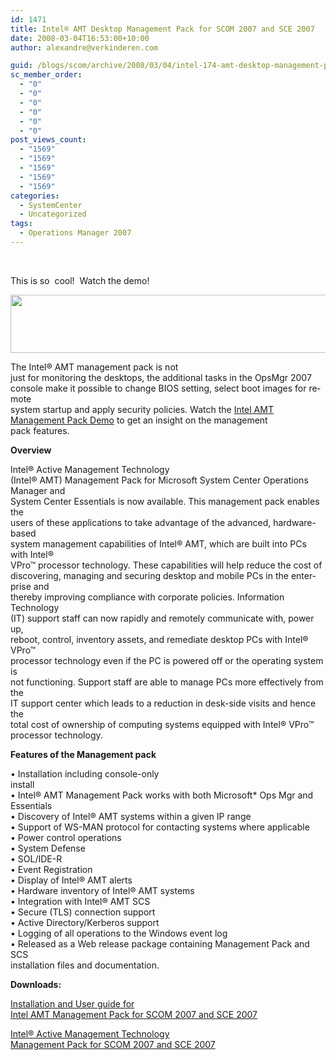 ```yaml
---
id: 1471
title: Intel® AMT Desktop Management Pack for SCOM 2007 and SCE 2007
date: 2008-03-04T16:53:00+10:00
author: alexandre@verkinderen.com

guid: /blogs/scom/archive/2008/03/04/intel-174-amt-desktop-management-pack-for-scom-2007-and-sce-2007.aspx
sc_member_order:
  - "0"
  - "0"
  - "0"
  - "0"
  - "0"
  - "0"
post_views_count:
  - "1569"
  - "1569"
  - "1569"
  - "1569"
  - "1569"
categories:
  - SystemCenter
  - Uncategorized
tags:
  - Operations Manager 2007
---
```

&nbsp;

<span lang="EN-GB">This is so&nbsp; cool!&nbsp; Watch the demo!</span><span lang="NL"></span>

<span lang="NL"><!--[if gte vml 1]>--></p> 

<p>
  <!--[if !vml]-->
  
  <img src="/Users/ALEXAN%7E1/AppData/Local/Temp/msohtmlclip1/01/clip_image001.gif" height="93" width="580" /><!--[endif]--></span>
  
  <span lang="NL"></span>
</p>

<p>
  <span lang="EN-GB">The Intel® AMT management pack is not<br /> just for monitoring the desktops, the additional tasks in the OpsMgr 2007<br /> console make it possible to change BIOS setting, select boot images for remote<br /> system startup and apply security policies. Watch the </span><span lang="NL"><a href="http://softwarecommunity.intel.com/videos/home.aspx?fn=1362"><span lang="EN-GB">Intel AMT Management Pack Demo</span></a></span><span lang="EN-GB"> to get an insight on the management<br /> pack features.&nbsp;&nbsp; </span><span lang="NL"></span>
</p>

<p>
  <b><span lang="NL">Overview</span></b><span lang="NL"> </span><span lang="NL"></span>
</p>

<p>
  <span lang="EN-GB">Intel® Active Management Technology<br /> (Intel® AMT) Management Pack for Microsoft System Center Operations Manager and<br /> System Center Essentials is now available. This management pack enables the<br /> users of these applications to take advantage of the advanced, hardware-based<br /> system management capabilities of Intel® AMT, which are built into PCs with Intel®<br /> VPro™ processor technology. These capabilities will help reduce the cost of<br /> discovering, managing and securing desktop and mobile PCs in the enterprise and<br /> thereby improving compliance with corporate policies. Information Technology<br /> (IT) support staff can now rapidly and remotely communicate with, power up,<br /> reboot, control, inventory assets, and remediate desktop PCs with Intel® VPro™<br /> processor technology even if the PC is powered off or the operating system is<br /> not functioning. Support staff are able to manage PCs more effectively from the<br /> IT support center which leads to a reduction in desk-side visits and hence the<br /> total cost of ownership of computing systems equipped with Intel® VPro™<br /> processor technology. </span><span lang="NL"></span>
</p>

<p>
  <b><span lang="EN-GB">Features of the Management pack</span></b><span lang="EN-GB"> </span><span lang="NL"></span>
</p>

<p>
  <span lang="EN-GB">• Installation including console-only<br /> install<br /> • Intel® AMT Management Pack works with both Microsoft* Ops Mgr and Essentials<br /> • Discovery of Intel® AMT systems within a given IP range<br /> • Support of WS-MAN protocol for contacting systems where applicable<br /> • Power control operations<br /> • System Defense<br /> • SOL/IDE-R<br /> • Event Registration<br /> • Display of Intel® AMT alerts<br /> • Hardware inventory of Intel® AMT systems<br /> • Integration with Intel® AMT SCS<br /> • Secure (TLS) connection support<br /> • Active Directory/Kerberos support<br /> • Logging of all operations to the Windows event log<br /> • Released as a Web release package containing Management Pack and SCS<br /> installation files and documentation. </span><span lang="NL"></span>
</p>

<p>
  <b><span lang="EN-GB">Downloads:</span></b><span lang="EN-GB"> </span><span lang="NL"></span>
</p>

<p>
  <span lang="NL"><a href="http://softwarecommunity.intel.com/isn/downloads/Manageability/Intel_AMT_MP_Guide.pdf"><span lang="EN-GB">Installation and User guide for<br /> Intel AMT Management Pack for SCOM 2007 and SCE 2007</span></a> </span><span lang="NL"></span>
</p>

<p>
  <span lang="NL"><a href="http://softwarecommunity.intel.com/articles/eng/3682.htm"><span lang="EN-GB">Intel® Active Management Technology<br /> Management Pack for SCOM 2007 and SCE 2007</span></a> </span><span lang="NL"></span>
</p>

<p>
  &nbsp;
</p>
